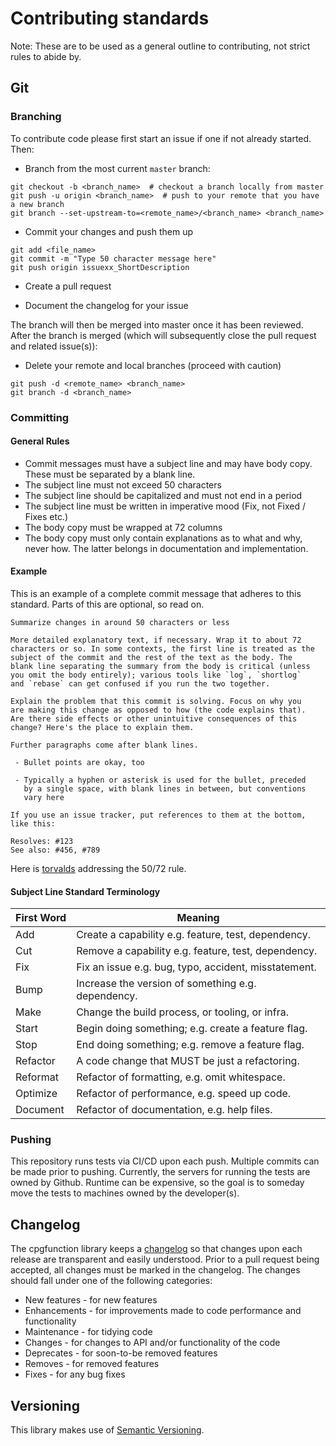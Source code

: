 # Contributing standards

Note: These are to be used as a general outline to contributing, not 
strict rules to abide by. 

## Git

### Branching

To contribute code please first start an issue if one if not already started. 
Then:
- Branch from the most current `master` branch:
```
git checkout -b <branch_name>  # checkout a branch locally from master
git push -u origin <branch_name>  # push to your remote that you have a new branch
git branch --set-upstream-to=<remote_name>/<branch_name> <branch_name>
```
- Commit your changes and push them up
```
git add <file_name>
git commit -m "Type 50 character message here"
git push origin issuexx_ShortDescription
```
- Create a pull request
  
- Document the changelog for your issue

The branch will then be merged into master once it has been reviewed. After the
branch is merged (which will subsequently close the pull request and related
issue(s)): 
- Delete your remote and local branches (proceed with caution) 
```
git push -d <remote_name> <branch_name>
git branch -d <branch_name>
```

### Committing

#### General Rules
- Commit messages must have a subject line and may have body copy. These must 
  be separated by a blank line.
- The subject line must not exceed 50 characters
- The subject line should be capitalized and must not end in a period
- The subject line must be written in imperative mood (Fix, not Fixed / Fixes 
  etc.)
- The body copy must be wrapped at 72 columns
- The body copy must only contain explanations as to what and why, never how. 
  The latter belongs in documentation and implementation.
  
#### Example
This is an example of a complete commit message that adheres to this standard. 
Parts of this are optional, so read on.

```
Summarize changes in around 50 characters or less

More detailed explanatory text, if necessary. Wrap it to about 72
characters or so. In some contexts, the first line is treated as the
subject of the commit and the rest of the text as the body. The
blank line separating the summary from the body is critical (unless
you omit the body entirely); various tools like `log`, `shortlog`
and `rebase` can get confused if you run the two together.

Explain the problem that this commit is solving. Focus on why you
are making this change as opposed to how (the code explains that).
Are there side effects or other unintuitive consequences of this
change? Here's the place to explain them.

Further paragraphs come after blank lines.

 - Bullet points are okay, too

 - Typically a hyphen or asterisk is used for the bullet, preceded
   by a single space, with blank lines in between, but conventions
   vary here

If you use an issue tracker, put references to them at the bottom,
like this:

Resolves: #123
See also: #456, #789
```

Here is [torvalds](https://github.com/torvalds/linux/pull/17#issuecomment-5661185)
addressing the 50/72 rule.

#### Subject Line Standard Terminology

First Word | Meaning
--- | --
Add | Create a capability e.g. feature, test, dependency.
Cut | Remove a capability e.g. feature, test, dependency.
Fix | Fix an issue e.g. bug, typo, accident, misstatement.
Bump | Increase the version of something e.g. dependency.
Make | Change the build process, or tooling, or infra.
Start | Begin doing something; e.g. create a feature flag.
Stop | End doing something; e.g. remove a feature flag.
Refactor | A code change that MUST be just a refactoring.
Reformat | Refactor of formatting, e.g. omit whitespace.
Optimize | Refactor of performance, e.g. speed up code.
Document | Refactor of documentation, e.g. help files.

### Pushing

This repository runs tests via CI/CD upon each push. Multiple commits can be 
made prior to pushing. Currently, the servers for running the tests are owned
by Github. Runtime can be expensive, so the goal is to someday move the tests
to machines owned by the developer(s). 

## Changelog

The cpgfunction library keeps a 
[changelog](https://github.com/j-c-cook/cpgfunction/blob/master/CHANGELOG.md)
so that changes upon each release are transparent and easily understood. Prior 
to a pull request being accepted, all changes must be marked in the changelog. 
The changes should fall under one of the following categories:

- New features - for new features
- Enhancements - for improvements made to code performance and functionality
- Maintenance - for tidying code
- Changes - for changes to API and/or functionality of the code
- Deprecates - for soon-to-be removed features
- Removes - for removed features
- Fixes - for any bug fixes

## Versioning

This library makes use of [Semantic Versioning](https://semver.org/).
